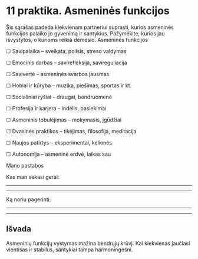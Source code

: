 # 11 praktika. Asmeninės funkcijos

Šis sąrašas padeda kiekvienam partneriui suprasti, kurios asmeninės funkcijos palaiko jo gyvenimą ir santykius. Pažymėkite, kurios jau išvystytos, o kurioms reikia dėmesio.
Asmeninės funkcijos

☐ Savipalaika – sveikata, poilsis, streso valdymas

☐ Emocinis darbas – savirefleksija, savireguliacija

☐ Savivertė – asmeninės svarbos jausmas

☐ Hobiai ir kūryba – muzika, piešimas, sportas ir kt.

☐ Socialiniai ryšiai – draugai, bendruomenė

☐ Profesija ir karjera – indėlis, pasiekimai

☐ Asmeninis tobulėjimas – mokymasis, įgūdžiai

☐ Dvasinės praktikos – tikėjimas, filosofija, meditacija

☐ Naujos patirtys – eksperimentai, kelionės

☐ Autonomija – asmeninė erdvė, laikas sau

Mano pastabos

Kas man sekasi gerai:

____________________________________________________________
____________________________________________________________

Ką noriu pagerinti:

____________________________________________________________
____________________________________________________________

## Išvada

Asmeninių funkcijų vystymas mažina bendrųjų krūvį. Kai kiekvienas jaučiasi vientisas ir stabilus, santykiai tampa harmoningesni.
